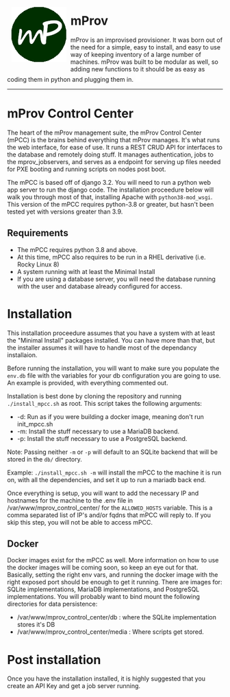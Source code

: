 [<img align="left" src="assets/images/mProvLogo.png" style="padding: 10px;" />](/)
# mProv
mProv is an improvised provisioner.  It was born out of the need for a simple, easy to install, and easy to use way of keeping inventory of
a large number of machines.  mProv was built to be modular as well, so adding new functions to it should be as easy as coding them in python
and plugging them in.  <img src="assets/images/cursor_blink.gif" />

<hr />

# mProv Control Center
The heart of the mProv management suite, the mProv Control Center (mPCC) is the brains behind everything that mProv manages.  It's what runs the web interface, for ease of use.  It runs a REST CRUD API for interfaces to the database and remotely doing stuff.  It manages authentication, jobs to the mprov_jobservers, and serves as a endpoint for serving up files needed for PXE booting and running scripts on nodes post boot.

The mPCC is based off of django 3.2.  You will need to run a python web app server to run the django code.  The installation proceedure below will walk you through most of that, installing Apache with `python38-mod_wsgi`.  This version of the mPCC requires python-3.8 or greater, but hasn't been tested yet with versions greater than 3.9.

## Requirements
- The mPCC requires python 3.8 and above.  
- At this time, mPCC also requires to be run in a RHEL derivative (i.e. Rocky Linux 8)
- A system running with at least the Minimal Install
- If you are using a database server, you will need the database running with the user and database already configured for access.

# Installation
This installation proceedure assumes that you have a system with at least the "Minimal Install" packages installed.  You can have more than that, but the installer assumes it will have to handle most of the dependancy installaion.

Before running the installation, you will want to make sure you populate the `env.db` file with the variables for your db configuration you are going to use.  An example is provided, with everything commented out.

Installation is best done by cloning the repository and running `./install_mpcc.sh` as root.  This script takes the following arguments:

- -d: Run as if you were building a docker image, meaning don't run init_mpcc.sh
- -m: Install the stuff necessary to use a MariaDB backend.
- -p: Install the stuff necessary to use a PostgreSQL backend.

Note: Passing neither `-m` or `-p` will default to an SQLite backend that will be stored in the `db/` directory.


Example: `./install_mpcc.sh -m` will install the mPCC to the machine it is run on, with all the dependencies, and set it up to run a mariadb back end.  

Once everything is setup, you will want to add the necessary IP and hostnames for the machine to the .env file in /var/www/mprov_control_center/ for the `ALLOWED_HOSTS` variable.  This is a comma separated list of IP's and/or fqdns that mPCC will reply to.  If you skip this step, you will not be able to access mPCC.


## Docker
Docker images exist for the mPCC as well.  More information on how to use the docker images will be coming soon, so keep an eye out for that.  Basically, setting the right env vars, and running the docker image with the right exposed port should be enough to get it running.  There are images for: SQLite implementations, MariaDB implementations, and PostgreSQL implementations.  You will probably want to bind mount the following directories for data persistence:

- /var/www/mprov_control_center/db : where the SQLite implementation stores it's DB
- /var/www/mprov_control_center/media : Where scripts get stored.

# Post installation
Once you have the installation installed, it is highly suggested that you create an API Key and get a job server running.